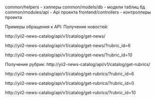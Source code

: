 common/helpers - хэлперы
common/models/db - модели таблиц бд
common/modules/api - Api проекта
frontend/controllers - контроллеры проекта

Примеры обращения к API:
Получение новостей:

http://yii2-news-catalog/api/v1/catalog/get-news/

http://yii2-news-catalog/api/v1/catalog/get-news/?rubric_id=6

http://yii2-news-catalog/api/v1/catalog/get-news/?rubric_id=10

Получение рубрик:
http://yii2-news-catalog/api/v1/catalog/get-rubrics/

http://yii2-news-catalog/api/v1/catalog/get-rubrics/?rubric_id=6

http://yii2-news-catalog/api/v1/catalog/get-rubrics/?rubric_id=0

http://yii2-news-catalog/api/v1/catalog/get-rubrics/?rubric_id=10



